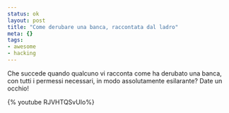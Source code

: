 ```yaml
--- 
status: ok
layout: post
title: "Come derubare una banca, raccontata dal ladro"
meta: {}
tags: 
- awesome
- hacking
---
```


Che succede quando qualcuno vi racconta come ha derubato una banca, con tutti i permessi necessari, in modo assolutamente esilarante? Date un occhio!  
 
{% youtube RJVHTQSvUIo%}  

